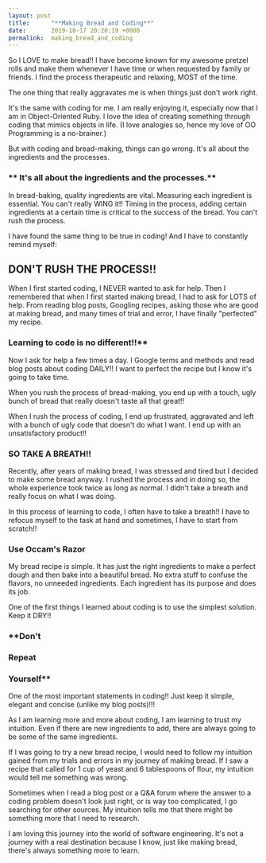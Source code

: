 ```yaml
---
layout: post
title:      "**Making Bread and Coding**"
date:       2019-10-17 20:20:19 +0000
permalink:  making_bread_and_coding
---
```



So I LOVE to make bread!! I have become known for my awesome pretzel rolls and make them whenever I have time or when requested by family or friends. I find the process therapeutic and relaxing, MOST of the time.

The one thing that really aggravates me is when things just don't work right. 

It's the same with coding for me. I am really enjoying it, especially now that I am in Object-Oriented Ruby. I love the idea of creating something through coding that mimics objects in life. (I love analogies so, hence my love of OO Programming is a no-brainer.)

But with coding and bread-making, things can go wrong. It's all about the ingredients and the processes. 

### ** It's all about the ingredients and the processes.**

In bread-baking, quality ingredients are vital. Measuring each ingredient is essential. You can't really WING it!! Timing in the process, adding certain ingredients at a certain time is critical to the success of the bread. You can't rush the process.

I have found the same thing to be true in coding! And I have to constantly remind myself:

## DON'T RUSH THE PROCESS!!

When I first started coding, I NEVER wanted to ask for help. Then I remembered that when I first started making bread, I had to ask for LOTS of help. From reading blog posts, Googling recipes, asking those who are good at making bread, and many times of trial and error, I have finally "perfected" my recipe. 

### Learning to code is no different!!**

Now I ask for help a few times a day. I Google terms and methods and read blog posts about coding DAILY!! I want to perfect the recipe but I know it's going to take time.

When you rush the process of bread-making, you end up with a touch, ugly bunch of bread that really doesn't taste all that great!!

When I rush the process of coding, I end up frustrated, aggravated and left with a bunch of ugly code that doesn't do what I want. I end up with an unsatisfactory product!!

### **SO TAKE A BREATH!!**

Recently, after years of making bread, I was stressed and tired but I decided to make some bread anyway. I rushed the process and in doing so, the whole experience took twice as long as normal. I didn't take a breath and really focus on what I was doing. 

In this process of learning to code, I often have to take a breath!! I have to refocus myself to the task at hand and sometimes, I have to start from scratch!! 

### **Use Occam's Razor**

My bread recipe is simple. It has just the right ingredients to make a perfect dough and then bake into a beautiful bread. No extra stuff to confuse the flavors, no unneeded ingredients. Each ingredient has its purpose and does its job.

One of the first things I learned about coding is to use the simplest solution. Keep it DRY!! 

### **Don't
### Repeat
### Yourself**

One of the most important statements in coding!! Just keep it simple, elegant and concise (unlike my blog posts)!!!

As I am learning more and more about coding, I am learning to trust my intuition. Even if there are new ingredients to add, there are always going to be some of the same ingredients. 

If I was going to try a new bread recipe, I would need to follow my intuition gained from my trials and errors in my journey of making bread. If I saw a recipe that called for 1 cup of yeast and 6 tablespoons of flour, my intuition would tell me something was wrong.

Sometimes when I read a blog post or a Q&A forum where the answer to a coding problem doesn't look just right, or is way too complicated, I go searching for other sources. My intuition tells me that there might be something more that I need to research.

I am loving this journey into the world of software engineering. It's not a journey with a real destination because I know, just like making bread, there's always something more to learn. 




